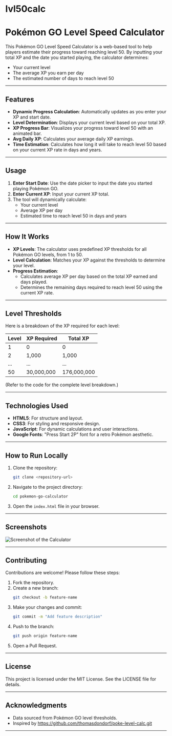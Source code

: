 # lvl50calc
# Pokémon GO Level Speed Calculator

This Pokémon GO Level Speed Calculator is a web-based tool to help players estimate their progress toward reaching level 50. By inputting your total XP and the date you started playing, the calculator determines:

- Your current level
- The average XP you earn per day
- The estimated number of days to reach level 50

---

## Features

- **Dynamic Progress Calculation**: Automatically updates as you enter your XP and start date.
- **Level Determination**: Displays your current level based on your total XP.
- **XP Progress Bar**: Visualizes your progress toward level 50 with an animated bar.
- **Avg Daily XP**: Calculates your average daily XP earnings.
- **Time Estimation**: Calculates how long it will take to reach level 50 based on your current XP rate in days and years.
---

## Usage

1. **Enter Start Date**: Use the date picker to input the date you started playing Pokémon GO.
2. **Enter Current XP**: Input your current XP total.
3. The tool will dynamically calculate:
   - Your current level
   - Average XP per day
   - Estimated time to reach level 50 in days and years

---

## How It Works

- **XP Levels**: The calculator uses predefined XP thresholds for all Pokémon GO levels, from 1 to 50.
- **Level Calculation**: Matches your XP against the thresholds to determine your level.
- **Progress Estimation**:
  - Calculates average XP per day based on the total XP earned and days played.
  - Determines the remaining days required to reach level 50 using the current XP rate.

---

## Level Thresholds

Here is a breakdown of the XP required for each level:

| Level | XP Required | Total XP |
|-------|-------------|----------|
| 1     | 0           | 0        |
| 2     | 1,000       | 1,000    |
| ...   | ...         | ...      |
| 50    | 30,000,000  | 176,000,000 |

(Refer to the code for the complete level breakdown.)

---

## Technologies Used

- **HTML5**: For structure and layout.
- **CSS3**: For styling and responsive design.
- **JavaScript**: For dynamic calculations and user interactions.
- **Google Fonts**: "Press Start 2P" font for a retro Pokémon aesthetic.

---

## How to Run Locally

1. Clone the repository:
   ```bash
   git clone <repository-url>
   ```
2. Navigate to the project directory:
   ```bash
   cd pokemon-go-calculator
   ```
3. Open the `index.html` file in your browser.

---

## Screenshots

![Screenshot of the Calculator]()

---

## Contributing

Contributions are welcome! Please follow these steps:
1. Fork the repository.
2. Create a new branch:
   ```bash
   git checkout -b feature-name
   ```
3. Make your changes and commit:
   ```bash
   git commit -m "Add feature description"
   ```
4. Push to the branch:
   ```bash
   git push origin feature-name
   ```
5. Open a Pull Request.

---

## License

This project is licensed under the MIT License. See the LICENSE file for details.

---

## Acknowledgments

- Data sourced from Pokémon GO level thresholds.
- Inspired by https://github.com/thomasdondorf/poke-level-calc.git
---


